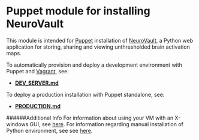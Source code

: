 Puppet module for installing NeuroVault
=================

This module is intended for [Puppet](http://puppetlabs.com/puppet/what-is-puppet) installation of [NeuroVault](https://github.com/chrisfilo/NeuroVault), a Python web application for storing, sharing and viewing unthresholded brain activation maps. 

To automatically provision and deploy a development environment with Puppet and [Vagrant](http://vagrantup.com), see:

+ **[DEV_SERVER.md](doc/DEV_SERVER.md)**

To deploy a production installation with Puppet standalone, see:

+ **[PRODUCTION.md](doc/PRODUCTION.md)**



######Additional Info
For information about using your VM with an X-windows GUI, see [here](doc/GUI_NOTES.md).  For information regarding manual installation of Python environment, see see [here](doc/PIP_NOTES.md).

